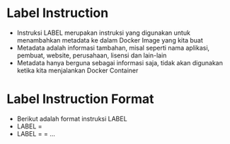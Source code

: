 # Label Instruction

- Instruksi LABEL merupakan instruksi yang digunakan untuk menambahkan metadata ke dalam Docker Image yang kita buat
- Metadata adalah informasi tambahan, misal seperti nama aplikasi, pembuat, website, perusahaan, lisensi dan lain-lain 
- Metadata hanya berguna sebagai informasi saja, tidak akan digunakan ketika kita menjalankan Docker Container 

# Label Instruction Format

- Berikut adalah format instruksi LABEL
- LABEL <key>=<value> 
- LABEL <key1>=<value1> <key2>=<value2> …
